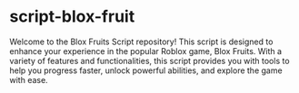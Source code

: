 # script-blox-fruit
Welcome to the Blox Fruits Script repository! This script is designed to enhance your experience in the popular Roblox game, Blox Fruits. With a variety of features and functionalities, this script provides you with tools to help you progress faster, unlock powerful abilities, and explore the game with ease.
